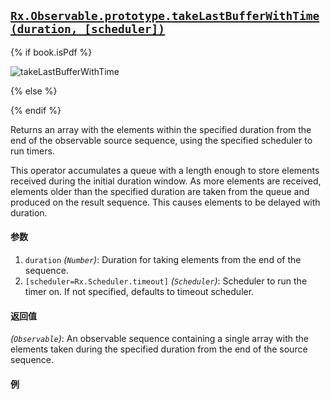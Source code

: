 ## [`Rx.Observable.prototype.takeLastBufferWithTime(duration, [scheduler])`](https://github.com/Reactive-Extensions/RxJS/blob/master/src/core/linq/observable/takelastbufferwithtime.js)

{% if book.isPdf %}

![takeLastBufferWithTime](http://reactivex.io/documentation/operators/images/takeLastBufferWithTime.png)

{% else %}



{% endif %}

Returns an array with the elements within the specified duration from the end of the observable source sequence, using the specified scheduler to run timers.

This operator accumulates a queue with a length enough to store elements received during the initial duration window. As more elements are received, elements older than the specified duration are taken from the queue and produced on the result sequence. This causes elements to be delayed with duration.  
 
#### 参数
1. `duration` *(`Number`)*: Duration for taking elements from the end of the sequence.
2. `[scheduler=Rx.Scheduler.timeout]` *(`Scheduler`)*: Scheduler to run the timer on. If not specified, defaults to timeout scheduler.

#### 返回值
*(`Observable`)*: An observable sequence containing a single array with the elements taken during the specified duration from the end of the source sequence.
 
#### 例

[](http://jsbin.com/komepa/1/embed?js,console)
